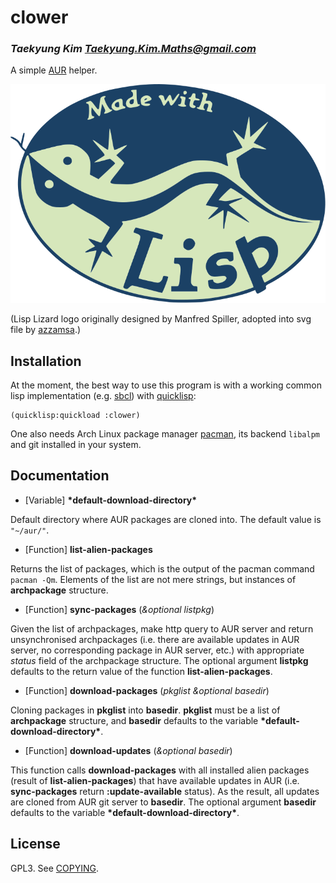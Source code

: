 # clower
### _Taekyung Kim <Taekyung.Kim.Maths@gmail.com>_

A simple [AUR](https://aur.archlinux.org/) helper.

![](./made-with-lisp-flat.svg)

(Lisp Lizard logo originally designed by Manfred Spiller, adopted into
svg file by [azzamsa](https://github.com/azzamsa/lisp-logo).)

## Installation

At the moment, the best way to use this program is with a working
common lisp implementation (e.g. [sbcl](http://www.sbcl.org/)) with
[quicklisp](https://www.quicklisp.org/beta/):
```common-lisp
(quicklisp:quickload :clower)
```

One also needs Arch Linux package manager
[pacman](https://wiki.archlinux.org/index.php/pacman), its backend
`libalpm` and git installed in your system.

## Documentation

* [Variable] **\*default-download-directory\***

Default directory where AUR packages are cloned into.  The default
value is `"~/aur/"`.

* [Function] **list-alien-packages**

Returns the list of packages, which is the output of the pacman
command `pacman -Qm`.  Elements of the list are not mere strings, but
instances of **archpackage** structure.

* [Function] **sync-packages** (*&optional listpkg*)

Given the list of archpackages, make http query to AUR server and
return unsynchronised archpackages (i.e. there are available updates
in AUR server, no corresponding package in AUR server, etc.) with
appropriate *status* field of the archpackage structure.  The optional
argument **listpkg** defaults to the return value of the function
**list-alien-packages**.

* [Function] **download-packages** (*pkglist &optional basedir*)

Cloning packages in **pkglist** into **basedir**.  **pkglist** must be
a list of **archpackage** structure, and **basedir** defaults to the
variable **\*default-download-directory\***.

* [Function] **download-updates** (*&optional basedir*)

This function calls **download-packages** with all installed alien
packages (result of **list-alien-packages**) that have available
updates in AUR (i.e. **sync-packages** return **:update-available**
status).  As the result, all updates are cloned from AUR git server to
**basedir**.  The optional argument **basedir** defaults to the
variable **\*default-download-directory\***.

## License

GPL3.  See [COPYING](./COPYING).

